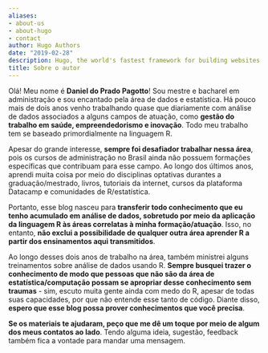 ```yaml
---
aliases:
- about-us
- about-hugo
- contact
author: Hugo Authors
date: "2019-02-28"
description: Hugo, the world's fastest framework for building websites
title: Sobre o autor
---
```


Olá! Meu nome é **Daniel do Prado Pagotto**! Sou mestre e bacharel em administração e sou encantado pela área de dados e estatística. Há pouco mais de dois anos venho trabalhando quase que diariamente com análise de dados associados a alguns campos de atuação, como **gestão do trabalho em saúde, empreendedorismo e inovação**. Todo meu trabalho tem se baseado primordialmente na linguagem R.    

Apesar do grande interesse, **sempre foi desafiador trabalhar nessa área**, pois os cursos de administração no Brasil ainda não possuem formações específicas que contribuam para esse campo. Ao longo dos últimos anos, aprendi muita coisa por meio do disciplinas optativas durantes a graduação/mestrado, livros, tutoriais da internet, cursos da plataforma Datacamp e comunidades de R/estatística. 

Portanto, esse blog nasceu para **transferir todo conhecimento que eu tenho acumulado em análise de dados, sobretudo por meio da aplicação da linguagem R às áreas correlatas à minha formação/atuação**. Isso, no entanto, **não exclui a possibilidade de qualquer outra área aprender R a partir dos ensinamentos aqui transmitidos**. 


Ao longo desses dois anos de trabalho na área, também ministrei alguns treinamentos sobre análise de dados usando R. **Sempre busquei trazer o conhecimento de modo que pessoas que não são da área de estatística/computação possam se apropriar desse conhecimento sem traumas** - sim, escuto muita gente ainda com medo do R, apesar de todas suas capacidades, por que não entende esse tanto de código. Diante disso, **espero que esse blog possa prover conhecimentos que você precisa**. 

**Se os materiais te ajudaram, peço que me dê um toque por meio de algum dos meus contatos ao lado**. Tendo alguma ideia, sugestão, feedback também fica a vontade para mandar uma mensagem. 


